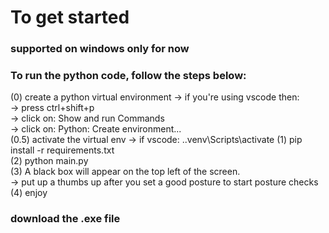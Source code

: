 # To get started 

### supported on windows only for now

### To run the python code, follow the steps below: 
(0) create a python virtual environment 
    -> if you're using vscode then: <br />
            -> press ctrl+shift+p <br />
            -> click on: Show and run Commands <br />
            -> click on: Python: Create environment... <br />
(0.5) activate the virtual env
    -> if vscode: .\.venv\Scripts\activate
(1) pip install -r requirements.txt <br />
(2) python main.py <br />
(3) A black box will appear on the top left of the screen.  <br />
    -> put up a thumbs up after you set a good posture to start posture checks <br />
(4) enjoy 

### download the .exe file
